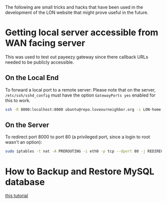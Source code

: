 The following are small tricks and hacks that have been used in the development of the LON website that might prove
useful in the future.

# Getting local server accessible from WAN facing server

This was used to test out payeezy gateway since there callback URLs needed to be publicly accessible.

## On the Local End

To forward a local port to a remote server:
Please note that on the server, `/etc/ssh/sshd_config` must have the option `GatewayPorts yes` enabled for this to work.

```bash
ssh -R 8000:localhost:8000 ubuntu@repo.loveourneighbor.org -i LON-home.pem -N
```

## On the Server

To redirect port 8000 to port 80 (a privileged port, since a login to root wasn't an option):

```bash
sudo iptables -t nat -A PREROUTING -i eth0 -p tcp --dport 80 -j REDIRECT --to-port 8000
```


# How to Backup and Restore MySQL database

[this tutorial](https://www.thegeekdiary.com/how-to-backup-and-restore-mysql-database/)

